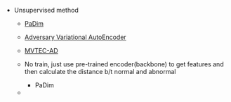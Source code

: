 * Unsupervised method
    
    * [PaDim](https://github.com/xiahaifeng1995/PaDiM-Anomaly-Detection-Localization-master)

    * [Adversary Variational AutoEncoder](https://github.com/CY-Jeong/anomaly-detection-mvtec)

    * [MVTEC-AD](https://github.com/AdneneBoumessouer/MVTec-Anomaly-Detection)


    * No train, just use pre-trained encoder(backbone) to get features and then calculate the distance b/t normal and abnormal

        * PaDim

    * 